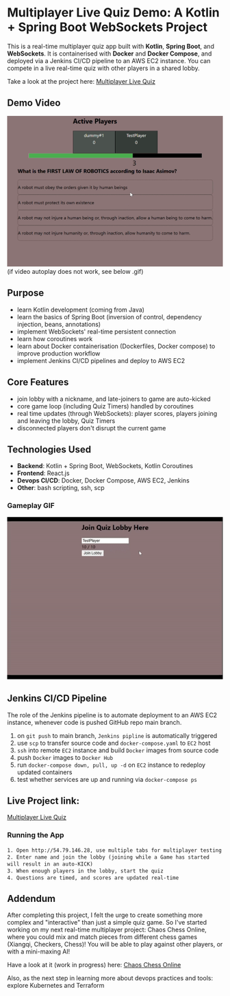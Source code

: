 # Multiplayer Live Quiz Demo: A Kotlin + Spring Boot WebSockets Project

This is a real-time multiplayer quiz app built with **Kotlin**, **Spring Boot**, and **WebSockets**.
It is containerised with **Docker** and **Docker Compose**, and deployed via a Jenkins CI/CD pipeline to an AWS EC2 instance.
You can compete in a live real-time quiz with other players in a shared lobby.

Take a look at the project here:
[Multiplayer Live Quiz](http://54.79.146.28)

## Demo Video
[![Demo Video](assets/gameplay.png)](assets/gameplay.mp4)
(if video autoplay does not work, see below .gif)


## Purpose
- learn Kotlin development (coming from Java)
- learn the basics of Spring Boot (inversion of control, dependency injection, beans, annotations)
- implement WebSockets' real-time persistent connection
- learn how coroutines work
- learn about Docker containerisation (Dockerfiles, Docker compose) to improve production workflow
- implement Jenkins CI/CD pipelines and deploy to AWS EC2

## Core Features
- join lobby with a nickname, and late-joiners to game are auto-kicked
- core game loop (including Quiz Timers) handled by coroutines
- real time updates (through WebSockets): player scores, players joining and leaving the lobby, Quiz Timers
- disconnected players don't disrupt the current game

## Technologies Used
- **Backend**: Kotlin + Spring Boot, WebSockets, Kotlin Coroutines
- **Frontend**: React.js
- **Devops CI/CD**: Docker, Docker Compose, AWS EC2, Jenkins
- **Other**: bash scripting, ssh, scp

### Gameplay GIF

![Multiplayer Quiz Demo GIF](assets/gameplay.gif)

## Jenkins CI/CD Pipeline
The role of the Jenkins pipeline is to automate deployment to an AWS EC2 instance, whenever code is pushed GitHub repo main branch.

1. on `git push` to main branch, `Jenkins pipline` is automatically triggered
2. use `scp` to transfer source code and  `docker-compose.yaml` to `EC2` host
3. `ssh` into remote `EC2` instance and build `Docker` images from source code
4. push `Docker` images to `Docker Hub`
5. run `docker-compose down, pull, up -d` on `EC2` instance to redeploy updated containers
6. test whether services are up and running via `docker-compose ps`


## Live Project link:
[Multiplayer Live Quiz](http://54.79.146.28)

### Running the App

```
1. Open http://54.79.146.28, use multiple tabs for multiplayer testing
2. Enter name and join the lobby (joining while a Game has started will result in an auto-KICK)
3. When enough players in the lobby, start the quiz
4. Questions are timed, and scores are updated real-time
```

## Addendum
After completing this project, I felt the urge to create something more complex and "interactive" than just a simple quiz game.
So I've started working on my next real-time multiplayer project: Chaos Chess Online, where you could mix and match pieces from different chess games (Xiangqi, Checkers, Chess)!
You will be able to play against other players, or with a mini-maxing AI!

Have a look at it (work in progress) here:
[Chaos Chess Online](https://github.com/kyle-t01/chaos_chess_online)

Also, as the next step in learning more about devops practices and tools: explore Kubernetes and Terraform